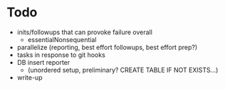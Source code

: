 # Todo
- inits/followups that can provoke failure overall
  - essentialNonsequential
- parallelize (reporting, best effort followups, best effort prep?)
- tasks in response to git hooks
- DB insert reporter
  - (unordered setup, preliminary? CREATE TABLE IF NOT EXISTS…)
- write-up


